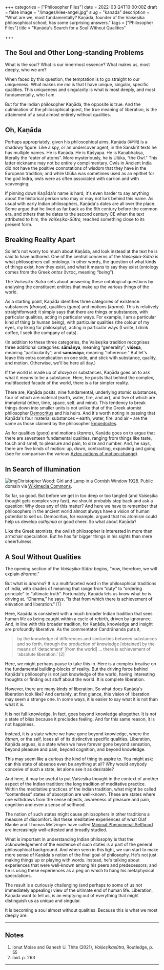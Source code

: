 +++
categories = ["Philosopher Files"]
date = 2022-03-24T10:00:00Z
draft = false
image = "/images/klee-angel.jpg"
slug = "kanada"
description = "What are we, most fundamentally? Kaṇāda, founder of the Vaiśeṣika philosophical school, has some surprising answers."
tags = ["Philosopher Files"]
title = "Kaṇāda's Search for a Soul Without Qualities"

+++

## The Soul and Other Long-standing Problems

What is the soul? What is our innermost essence? What makes us, most deeply, who we are?

When faced by this question, the temptation is to go straight to our uniqueness. What makes me *me* is that I have unique, singular, specific qualities. This uniqueness and  singularity is what is most deeply, and most fundamentally, who I am.

But for the Indian philosopher Kaṇāda, the opposite is true. And the  culmination of the philosophical quest, the true meaning of liberation,  is the attainment of a soul almost entirely without qualities.

## Oh, Kaṇāda

Perhaps appropriately, given his philosophical aims, Kaṇāda (कणाद) is a shadowy figure. Like a spy, or an undercover agent, in the Sanskrit texts he  has multiple names. He is Kaṇāda. He is Kāśyapa. He is Kaṇabhakṣa,  literally the “eater of atoms”. More mysteriously, he is Ulūka, “the  Owl.” This latter nickname may not be entirely complimentary. Owls in  Ancient India did not have the positive connotations of wisdom that they have in the European tradition; and while Ulūka was sometimes used as  an epithet for the god Indra, owls were as often associated with carrion and with scavenging.

If pinning down Kaṇāda's name is hard,  it's even harder to say anything about the historical person who may or  may not lurk behind this name. As usual with early Indian philosophers,  Kaṇāda's dates are all over the place. Some argue that he lived as far  back as the 6th century before the common era, and others that he dates  to the second century CE when the text attributed to him, the *Vaiśeṣika-Sūtra,* reached something close to its present form.

## Breaking Reality Apart

So let's not worry too much about Kaṇāda, and look instead at the text he  is said to have authored. One of the central concerns of the *Vaiśeṣika-Sūtra* is what philosophers call ontology. In other words, the question of what  kinds of things exist, how they exist, and what it means to say they  exist (ontology comes from the Greek *ontos* ὄντος, meaning “being”). 

The *Vaiśeṣika-Sūtra* sets about answering these ontological questions by analysing the  constituent entities that make up the various things of the world.

As a starting point, Kaṇāda identifies three categories of existence: substances (*dravya*), qualities (*guṇa*) and motions (*karma*). This is relatively straightforward: it simply says that there are  things or substances, with particular qualities, acting in particular  ways. For example, I am a particular kind of thing (a human being), with particular qualities (the colour of my eyes, my liking for philosophy), acting in particular ways (I write, I drink coffee, I seek the company  of cats).

(In addition to these three categories, the Vaiśeṣika tradition recognises three additional categories: **sāmānya**, meaning “generality”; **viśeṣa**, meaning “particularity”; and **samavāya**, meaning “inherence.” But let's leave this extra complication on one  side, and stick with substance, quality, and motion. Otherwise, we'll be here all day.)

If the world is made up of *dravya* or substances, Kaṇāda goes on to ask what it means to be a substance. Here, he posits that behind the complex,  multifaceted facade of the world, there is a far simpler reality.

There are, Kaṇāda posits, nine fundamental, underlying atomic substances,  four of which are material (earth, water, fire, and air), and five of  which are immaterial (ether, time, space, self, and mind). This tendency to break things down into smaller units is not unlike that of the Greek atomist philosopher [Democritus](https://www.lookingforwisdom.com/democritus) and his heirs. And it's worth noting in passing that Kaṇāda's four  material substances – earth, water, fire, and air – are the same as  those claimed by the philosopher [Empedocles](https://www.lookingforwisdom.com/empedocles).

As for qualities (*guṇa*) and motions (*karma*), Kaṇāda goes on to argue that there are seventeen fundamental qualities, ranging from things like taste, touch and smell, to pleasure and pain,  to size and number. And, he says, there are five kinds of motion: up,  down, contracting, expanding and going (see for comparison the various [Aztec notions of motion-change](https://www.lookingforwisdom.com/aztec-philosophy/)).

## In Search of Illumination

![img](/images/window-lamp.jpg)Christopher Wood: Girl and Lamp in a Cornish Window 1928. Public domain via [Wikimedia Commons](https://commons.wikimedia.org/wiki/File:Christopher_Wood_Girl_and_Lamp_in_a_Cornish_Window_1928.jpg).

So far, so good. But before we get in too deep or too tangled (and  Vaiśeṣika thought gets complex very fast), we should probably step back  and ask a question: Why does any of this matter? And here we have to  remember that philosophers in the ancient world almost always have a  vision of human potential to sell us. Democritus, for example, argued  that his atomism could help us develop *euthymia* or good cheer. So what about Kaṇāda?

Like the Greek atomists, the owlish philosopher is interested in more than  armchair speculation. But he has far bigger things in his sights than  mere cheerfulness.

## A Soul Without Qualities

The opening section of the *Vaiśeṣika-Sūtra* begins, “now, therefore, we will explain *dharma*.”

But what is *dharma*? It is a multifaceted word in the philosophical traditions of India,  with shades of meaning that range from “duty” to “ordering principle” to “ultimate truth”. Fortunately, Kaṇāda lets us know what he is driving  at. “Dharma,” he says, “is that from which there is achievement of  elevation and liberation.” [1]

Here, Kaṇāda is consistent with a  much broader Indian tradition that sees human life as being caught  within a cycle of rebirth, driven by ignorance. And, in line with this  broader tradition, for Kaṇāda, knowledge and insight are profoundly  liberative. As the commentator Candrānanda puts it,

> by  the knowledge of differences and similarities between substances and so  forth, through the production of knowledge [obtained] by the means of  ‘detachment’ [from the world] ... there is achievement of ‘absolute  liberation.’ [2]

Here, we might perhaps pause to take  this in. Here is a complex treatise on the fundamental building-blocks  of reality. But the driving force behind Kaṇāda's philosophy is not just knowledge of the world, having interesting thoughts or finding out  stuff about the world. It is complete liberation. 

However, there  are many kinds of liberation. So what does Kaṇāda's liberation look  like? And certainly, at first glance, this vision of liberation may seem a strange one. In some ways, it is easier to say what it is not than  what it is.

It is not full knowledge. In fact, goes beyond  knowledge altogether. It is not a state of bliss because it precludes  feeling. And for this same reason, it is not happiness. 

Instead, it is a state where we have gone beyond knowledge, where the *ātman*, or the self, loses all of its distinctive specific qualities.  Liberation, Kaṇāda argues, is a state when we have forever gone beyond  sensation, beyond pleasure and pain, beyond cognition, and beyond  knowledge.

This may seem like a curious the kind of thing to  aspire to. You might ask: can this state of absence even be anything at  all? Why would anybody conceive of such a state, let alone see it as  desirable?

And here, it may be useful to put Vaiśeṣika thought in the context of another aspect of the Indian tradition: the long  tradition of meditative practice. Within the meditative practices of the Indian tradition, what might be called “contentless” states of  absorption are well-known. These are states where one withdraws from the sense objects, awareness of pleasure and pain, cognition and even a  sense of selfhood.

The notion of such states might cause  philosophers in other traditions a measure of discomfort. But these  meditative experiences of what Olaf Blanke and Thomas Metzinger have  called [Minimal Phenomenal Selfhood](https://www.philosophie.fb05.uni-mainz.de/files/2020/03/Metzinger_MPE1_PMS_2020.pdf) are increasingly well-attested and broadly studied.

What is important in understanding Indian philosophy is that the  acknowledgement of the existence of such states is a part of the general philosophical background. And when seen in this light, we can start to  make more sense of Kaṇāda's notion of the final goal of philosophy. He's not just making things up or playing with words. Instead, he's talking  about experiences that were well-known among his peers and predecessors; and he is using these experiences as a peg on which to hang his  metaphysical speculations.

The result is a curiously challenging  (and perhaps to some of us not immediately appealing) view of the  ultimate end of human life. Liberation, Kaṇāda want to tell us, is an  emptying out of everything that might distinguish us as unique and  singular.

It is becoming a soul almost without qualities. Because this is what we most deeply are.

------

## Notes

1. Ionut Moise and Ganesh U. Thite (2021), *Vaiśeṣikasūtra,* Routledge, p. 55
2. ibid. p. 263



------
